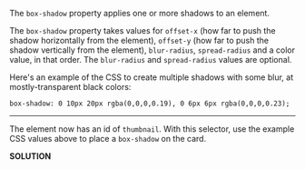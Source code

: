 The `box-shadow` property applies one or more shadows to an element.

The `box-shadow` property takes values for `offset-x` (how far to push the shadow horizontally from the element), 
`offset-y` (how far to push the shadow vertically from the element), `blur-radius`, `spread-radius` and a color value, in that order. 
The `blur-radius` and `spread-radius` values are optional.

Here's an example of the CSS to create multiple shadows with some blur, at mostly-transparent black colors:

`box-shadow: 0 10px 20px rgba(0,0,0,0.19), 0 6px 6px rgba(0,0,0,0.23);`

---

The element now has an id of `thumbnail`. With this selector, use the example CSS values above to place a `box-shadow` on the card.

**SOLUTION**

```

```
